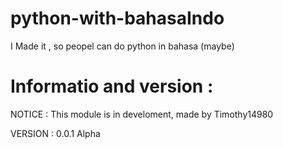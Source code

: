 # python-with-bahasaIndo

I Made it , so peopel can do python in bahasa (maybe)

# Informatio and version :

NOTICE : This module is in develoment, made by Timothy14980

VERSION : 0.0.1 Alpha
